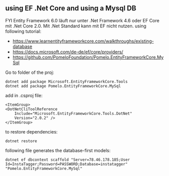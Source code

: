 ## using EF .Net Core and using a Mysql DB

FYI Entity Framework 6.0 läuft nur unter .Net Framework 4.6 oder EF Core mit .Net Core 2.0. Mit .Net Standard kann mit EF nicht nutzen. using following tutorial:
  * https://www.learnentityframeworkcore.com/walkthroughs/existing-database
  * https://docs.microsoft.com/de-de/ef/core/providers/
  * https://github.com/PomeloFoundation/Pomelo.EntityFrameworkCore.MySql

Go to folder of the proj:

```
dotnet add package Microsoft.EntityFrameworkCore.Tools 
dotnet add package Pomelo.EntityFrameworkCore.MySql
```

add in .csproj file:
```
<ItemGroup>
<DotNetCliToolReference
    Include="Microsoft.EntityFrameworkCore.Tools.DotNet"
    Version="2.0.2" />
</ItemGroup>
```

to restore dependencies:
```	
dotnet restore
```

following file generates the database-first models:
```
dotnet ef dbcontext scaffold "Server=78.46.178.185;User Id=InstaTagger;Password=PASSWORD;Database=instatagger" "Pomelo.EntityFrameworkCore.MySql"
```